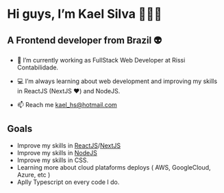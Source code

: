<h1> Hi guys, I’m Kael Silva 👨🏾‍💻</h2>

<h2> A Frontend developer from Brazil 👽 </h2>



- 💾 I’m currently working as FullStack Web Developer at Rissi Contabilidade.

- 💻 I’m always learning about web development and improving my skills in ReactJS (NextJS ❤) and NodeJS.

- 📫 Reach me <a href="mailto:kael_hs@hotmail.com?subject=Contato GitHub">kael_hs@hotmail.com


<h2> Goals </h2>

- Improve my skills in <a href="https://pt-br.reactjs.org/">ReactJS<a/>/<a href="https://nextjs.org/">NextJS</a>
- Improve my skills in <a href="https://nodejs.org/en/">NodeJS<a/>
- Improve my skills in CSS.
- Learning more about cloud plataforms deploys ( AWS, GoogleCloud, Azure, etc )
- Aplly Typescript on every code I do.
